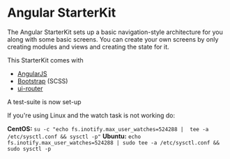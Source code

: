 # Angular StarterKit

The Angular StarterKit sets up a basic navigation-style architecture for you along with some basic screens. You can create your own screens by only creating modules and views and creating the state for it.

This StarterKit comes with

 * [AngularJS](https://angularjs.org/)
 * [Bootstrap](http://getbootstrap.com/css/#overview) (SCSS)
 * [ui-router](https://github.com/angular-ui/ui-router)


A test-suite is now set-up


If you're using Linux and the watch task is not working do:

**CentOS:** ```su -c "echo fs.inotify.max_user_watches=524288 |  tee -a /etc/sysctl.conf && sysctl -p"```
**Ubuntu:** ```echo fs.inotify.max_user_watches=524288 | sudo tee -a /etc/sysctl.conf && sudo sysctl -p```